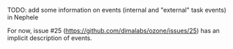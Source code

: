 TODO: add some information on events (internal and "external" task events) in Nephele

For now, issue #25 (https://github.com/dimalabs/ozone/issues/25) has an implicit description of events.

